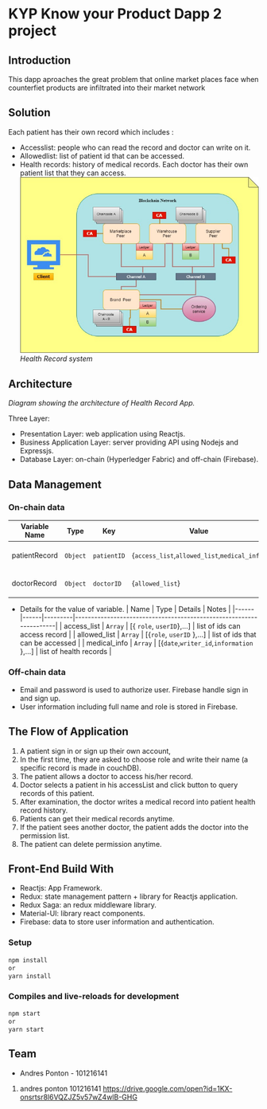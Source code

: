 # KYP Know your Product Dapp 2 project

## Introduction

This dapp aproaches the great problem that online market places face when counterfiet products are infiltrated into their market network

## Solution

Each patient has their own record which includes :

- Accesslist: people who can read the record and doctor can write on it.
- Allowedlist: list of patient id that can be accessed.
- Health records: history of medical records.
  Each doctor has their own patient list that they can access.
  ![](./documentation/KYPdiagram.jpg)
  _Health Record system_

## Architecture

<!-- ![](./documentation/architectureofapp.png) -->

_Diagram showing the architecture of Health Record App._

Three Layer:

- Presentation Layer: web application using Reactjs.
- Business Application Layer: server providing API using Nodejs and Expressjs.
- Database Layer: on-chain (Hyperledger Fabric) and off-chain (Firebase).

## Data Management

### On-chain data

| Variable Name | Type     | Key         | Value                                         | Notes              |
| ------------- | -------- | ----------- | --------------------------------------------- | ------------------ |
| patientRecord | `Object` | `patientID` | {`access_list`,`allowed_list`,`medical_info`} | record for patient |
| doctorRecord  | `Object` | `doctorID`  | {`allowed_list`}                              | record for doctor  |

- Details for the value of variable.
  | Name | Type | Details | Notes |
  |------|------|---------|--------------------------------------------------------------------|
  | access_list | `Array` | [{ `role`, `userID`},...] | list of ids can access record |
  | allowed_list | `Array` | [{`role`, `userID` },...] | list of ids that can be accessed |
  | medical_info | `Array` | [{`date`,`writer_id`,`information` },...] | list of health records |

### Off-chain data

- Email and password is used to authorize user. Firebase handle sign in and sign up.
- User information including full name and role is stored in Firebase.

## The Flow of Application

1. A patient sign in or sign up their own account,
2. In the first time, they are asked to choose role and write their name (a specific record is made in couchDB).
3. The patient allows a doctor to access his/her record.
4. Doctor selects a patient in his accessList and click button to query records of this patient.
5. After examination, the doctor writes a medical record into patient health record history.
6. Patients can get their medical records anytime.
7. If the patient sees another doctor, the patient adds the doctor into the permission list.
8. The patient can delete permission anytime.

## Front-End Build With

- Reactjs: App Framework.
- Redux: state management pattern + library for Reactjs application.
- Redux Saga: an redux middleware library.
- Material-UI: library react components.
- Firebase: data to store user information and authentication.

### Setup

```
npm install
or
yarn install
```

### Compiles and live-reloads for development

```
npm start
or
yarn start
```

## Team


- Andres Ponton - 101216141
1. andres ponton 101216141
https://drive.google.com/open?id=1KX-onsrtsr8l6VQZJZ5v57wZ4wlB-GHG

